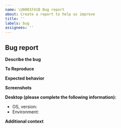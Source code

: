 ```yaml
---
name: \U0001F41B Bug report
about: Create a report to help us improve
title: ''
labels: bug
assignees: ''
---
```


## Bug report

<!-- Before creating a bug report, check if there is already an open issue about the bug -->

**Describe the bug**

<!-- A clear and concise description of what the bug is. -->

**To Reproduce**

<!-- Steps to reproduce the behavior: -->

**Expected behavior**

<!-- A clear and concise description of what you expected to happen. -->

**Screenshots**

<!-- If applicable, add screenshots to help explain your problem. -->

**Desktop (please complete the following information):**

- OS, version:
- Environment:

**Additional context**

<!-- Add any other context about the problem or helpful links here. -->